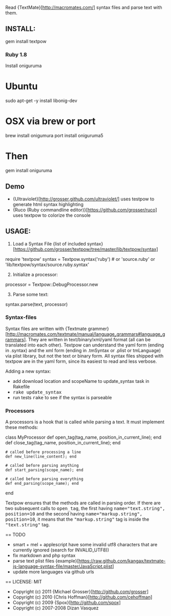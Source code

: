 Read {TextMate}[http://macromates.com/] syntax files and parse text with them.

## INSTALL:

  gem install textpow

### Ruby 1.8
Install oniguruma

  # Ubuntu
  sudo apt-get -y install libonig-dev

  # OSX via brew or port
  brew install onigumura
  port install oniguruma5

  # Then
  gem install oniguruma

## Demo
* {Ultraviolet}[http://grosser.github.com/ultraviolet/] uses testpow to generate html syntax highlighting
* {Ruco (Ruby commandline editor)}[https://github.com/grosser/ruco] uses textpow to colorize the console

## USAGE:

1. Load a Syntax File {list of included syntax}[https://github.com/grosser/textpow/tree/master/lib/textpow/syntax]

  require 'textpow'
  syntax = Textpow.syntax('ruby') # or 'source.ruby' or 'lib/textpow/syntax/source.ruby.syntax'

2. Initialize a processor:

  processor = Textpow::DebugProcessor.new

3. Parse some text:

  syntax.parse(text,  processor)

### Syntax-files

Syntax files are written with {Textmate grammer}[http://macromates.com/textmate/manual/language_grammars#language_grammars].
They are written in text/binary/xml/yaml format (all can be translated into each other).
Textpow can understand the yaml form (ending in .syntax) and the xml form (ending in .tmSyntax or .plist or tmLanguage) via plist library, but not the text or binary form.
All syntax files shipped with textpow are in the yaml form, since its easiest to read and less verbose.

Adding a new syntax:
* add download location and scopeName to update_syntax task in Rakefile
* <tt>rake update_syntax</tt>
* run tests <tt>rake</tt> to see if the syntax is parseable

### Processors
A processors is a hook that is called while parsing a text.
It must implement these methods:

  class MyProcessor
    def open_tag(tag_name, position_in_current_line); end
    def close_tag(tag_name, position_in_current_line); end

    # called before processing a line
    def new_line(line_content); end

    # called before parsing anything
    def start_parsing(scope_name); end

    # called before parsing everything
    def end_parsing(scope_name); end
  end

Textpow ensures that the methods are called in parsing order.
If there are two subsequent calls to <tt>open_tag</tt>, the first
having <tt>name="text.string", position=10</tt> and the second having
<tt>name="markup.string", position=10</tt>, it means that the
<tt>"markup.string"</tt> tag is inside the <tt>"text.string"</tt> tag.

== TODO
* smart + mel + applescript have some invalid utf8 characters that are currently ignored (search for INVALID_UTF8))
* fix markdown and php syntax
* parse text plist files {example}[https://raw.github.com/kangax/textmate-js-language-syntax-file/master/JavaScript.plist]
* update more languages via github urls

== LICENSE: MIT

* Copyright (c) 2011 {Michael Grosser}[http://github.com/grosser]
* Copyright (c) 2010 {Chris Hoffman}[http://github.com/cehoffman]
* Copyright (c) 2009 {Spox}[http://github.com/spox]
* Copyright (c) 2007-2008 Dizan Vasquez

